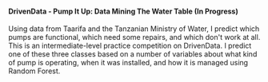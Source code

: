 #### DrivenData - Pump It Up: Data Mining The Water Table (In Progress)

Using data from Taarifa and the Tanzanian Ministry of Water, I predict which pumps are functional, which need some repairs, and which don't work at all. This is an intermediate-level practice competition on DrivenData. I predict one of these three classes based on a number of variables about what kind of pump is operating, when it was installed, and how it is managed using Random Forest.
